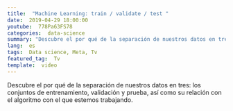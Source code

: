 ```yaml
---
title:  "Machine Learning: train / validate / test "
date:  2019-04-29 18:00:00
youtube:  778Pa63FS78
categories:  data-science  
summary: "Descubre el por qué de la separación de nuestros datos en tres: los conjuntos de entrenamiento, validación y prueba, así como su relación con el algoritmo con el que estemos trabajando."
lang:  es
tags:  Data science, Meta, Tv
featured_tag:  Tv
template:  video
---
```


Descubre el por qué de la separación de nuestros datos en tres: los conjuntos de entrenamiento, validación y prueba, así como su relación con el algoritmo con el que estemos trabajando.

